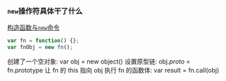 ### `new`操作符具体干了什么

[构造函数与`new`命令](http://javascript.ruanyifeng.com/oop/basic.html)

```js
var fn = function() {};
var fnObj = new fn();
```

创建了一个空对象: var obj = new object()
设置原型链: obj._proto_ = fn.prototype
让 fn 的 this 指向 obj
执行 fn 的函数体: var result = fn.call(obj)
